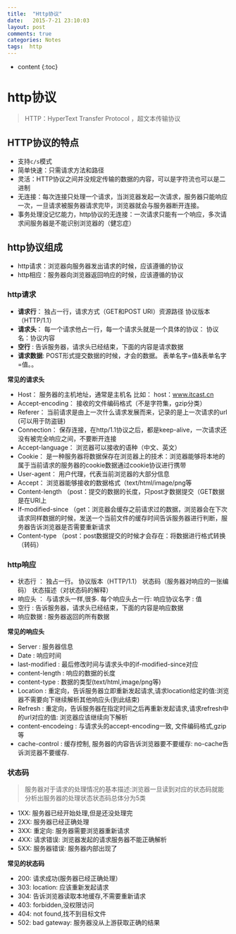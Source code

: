 ```yaml
---
title:  "Http协议"
date:   2015-7-21 23:10:03
layout: post
comments: true
categories: Notes
tags:  http
---
```


* content
{:toc}

# http协议

> HTTP：HyperText Transfer Protocol ，超文本传输协议

## HTTP协议的特点


- 支持`c/s`模式
- 简单快速：只需请求方法和路径
- 灵活：HTTP协议之间并没规定传输的数据的内容，可以是字符流也可以是二进制
- 无连接：每次连接只处理一个请求，当浏览器发起一次请求，服务器只能响应一次，一旦请求被服务器请求完毕，浏览器就会与服务器断开连接。
- 事务处理没记忆能力，http协议的无连接：一次请求只能有一个响应，多次请求间服务器是不能识别浏览器的（健忘症）

## http协议组成

- http请求：浏览器向服务器发出请求的时候，应该遵循的协议
- http相应：服务器向浏览器返回响应的时候，应该遵循的协议

### http请求

- **请求行**： 独占一行，请求方式（GET和POST URI）资源路径  协议版本（HTTP/1.1）
- **请求头**： 每一个请求他占一行，每一个请求头就是一个具体的协议：  协议名：协议内容
- **空行**	:  告诉服务器，请求头已经结束，下面的内容是请求数据
- **请求数据**: POST形式提交数据的时候，才会的数据。  表单名字=值&表单名字=值。。

**常见的请求头**

- Host：			服务器的主机地址，通常是主机名	比如： host：www.itcast.cn
- Accept-encoding：	接收的文件编码格式（不是字符集，gzip分类）
- Referer：		当前请求是由上一次什么请求发展而来，记录的是上一次请求的url (可以用于防盗链)
- Connection：		保存连接，在http/1.1协议之后，都是keep-alive，一次请求还没有被完全响应之间，不要断开连接
- Accept-language：	浏览器可以接收的语种（中文、英文）
- Cookie：		是一种服务器将数据保存在浏览器上的技术：浏览器能够将本地的属于当前请求的服务器的cookie数据通过cookie协议进行携带
- User-agent：		用户代理，代表当前浏览器的大部分信息
- Accept：		浏览器能够接收的数据格式（text/html/image/png等
- Content-length	（post：提交的数据的长度，只post才数据提交（GET数据是在URI上
- If-modified-since	（get：浏览器会缓存之前请求过的数据，浏览器会在下次请求同样数据的时候，发送一个当前文件的缓存时间告诉服务器进行判断，服务器告诉浏览器是否需要重新请求
- Content-type		（post：post数据提交的时候才会存在：将数据进行格式转换（转码）

### http响应

- 状态行		： 独占一行。 协议版本（HTTP/1.1）     状态码（服务器对响应的一张编码）     状态描述（对状态码的解释）
- 响应头		： 与请求头一样,很多. 每个响应头占一行: 响应协议名字 : 值
- 空行		:  告诉服务器，请求头已经结束，下面的内容是响应数据
- 响应数据  	:  服务器返回的所有数据

**常见的响应头**

- Server			: 服务器信息
- Date			: 响应时间
- last-modified		: 最后修改时间与请求头中的if-modified-since对应
- content-length	: 响应的数据的长度
- content-type		: 数据的类型(text/html,image/png等)
- Location		: 重定向，告诉服务器立即重新发起请求,请求location给定的值:浏览器不需要向下继续解析其他响应头(到此结束)
- Refresh		:  重定向，告诉服务器在指定时间之后再重新发起请求,请求refresh中的url对应的值: 浏览器应该继续向下解析
- content-encodeing	: 与请求头的accept-encoding一致, 文件编码格式,gzip等
- cache-control		: 缓存控制, 服务器的内容告诉浏览器要不要缓存: no-cache告诉浏览器不要缓存.

### 状态码

> 服务器对于请求的处理情况的基本描述:浏览器一旦读到对应的状态码就能分析出服务器的处理状态状态码总体分为5类

- 1XX: 服务器已经开始处理,但是还没处理完 
- 2XX: 服务器已经正确处理
- 3XX: 重定向: 服务器需要浏览器重新请求
- 4XX: 请求错误: 浏览器发起的请求服务器不能正确解析
- 5XX: 服务器错误: 服务器内部出现了


**常见的状态码**

- 200: 请求成功(服务器已经正确处理）
- 303: location: 应该重新发起请求
- 304: 告诉浏览器读取本地缓存,不需要重新请求
- 403: forbidden,没权限访问
- 404: not found,找不到目标文件
- 502: bad gateway: 服务器没从上游获取正确的结果

